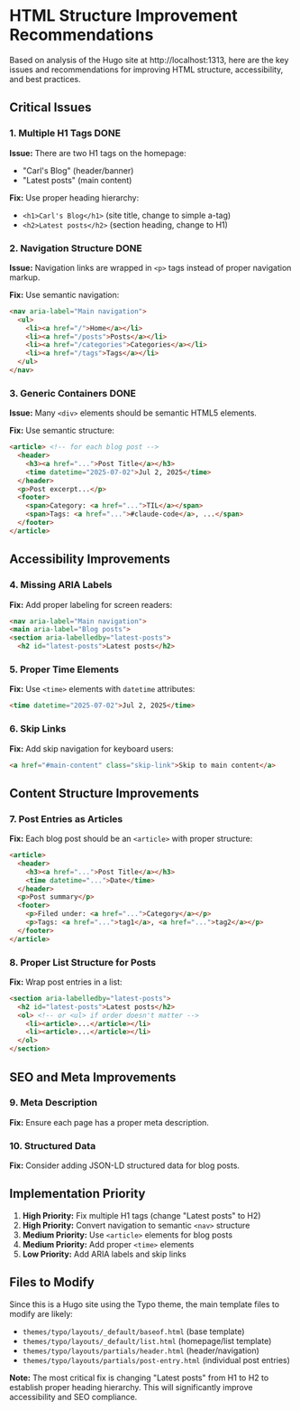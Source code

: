 # HTML Structure Improvement Recommendations

Based on analysis of the Hugo site at http://localhost:1313, here are the key issues and recommendations for improving HTML structure, accessibility, and best practices.

## Critical Issues

### 1. **Multiple H1 Tags** DONE
**Issue:** There are two H1 tags on the homepage:
- "Carl's Blog" (header/banner)
- "Latest posts" (main content)

**Fix:** Use proper heading hierarchy:
- `<h1>Carl's Blog</h1>` (site title, change to simple a-tag)
- `<h2>Latest posts</h2>` (section heading, change to H1)

### 2. **Navigation Structure** DONE
**Issue:** Navigation links are wrapped in `<p>` tags instead of proper navigation markup.

**Fix:** Use semantic navigation:
```html
<nav aria-label="Main navigation">
  <ul>
    <li><a href="/">Home</a></li>
    <li><a href="/posts">Posts</a></li>
    <li><a href="/categories">Categories</a></li>
    <li><a href="/tags">Tags</a></li>
  </ul>
</nav>
```

### 3. **Generic Containers** DONE
**Issue:** Many `<div>` elements should be semantic HTML5 elements.

**Fix:** Use semantic structure:
```html
<article> <!-- for each blog post -->
  <header>
    <h3><a href="...">Post Title</a></h3>
    <time datetime="2025-07-02">Jul 2, 2025</time>
  </header>
  <p>Post excerpt...</p>
  <footer>
    <span>Category: <a href="...">TIL</a></span>
    <span>Tags: <a href="...">#claude-code</a>, ...</span>
  </footer>
</article>
```

## Accessibility Improvements

### 4. **Missing ARIA Labels**
**Fix:** Add proper labeling for screen readers:
```html
<nav aria-label="Main navigation">
<main aria-label="Blog posts">
<section aria-labelledby="latest-posts">
  <h2 id="latest-posts">Latest posts</h2>
```

### 5. **Proper Time Elements**
**Fix:** Use `<time>` elements with `datetime` attributes:
```html
<time datetime="2025-07-02">Jul 2, 2025</time>
```

### 6. **Skip Links**
**Fix:** Add skip navigation for keyboard users:
```html
<a href="#main-content" class="skip-link">Skip to main content</a>
```

## Content Structure Improvements

### 7. **Post Entries as Articles**
**Fix:** Each blog post should be an `<article>` with proper structure:
```html
<article>
  <header>
    <h3><a href="...">Post Title</a></h3>
    <time datetime="...">Date</time>
  </header>
  <p>Post summary</p>
  <footer>
    <p>Filed under: <a href="...">Category</a></p>
    <p>Tags: <a href="...">tag1</a>, <a href="...">tag2</a></p>
  </footer>
</article>
```

### 8. **Proper List Structure for Posts**
**Fix:** Wrap post entries in a list:
```html
<section aria-labelledby="latest-posts">
  <h2 id="latest-posts">Latest posts</h2>
  <ol> <!-- or <ul> if order doesn't matter -->
    <li><article>...</article></li>
    <li><article>...</article></li>
  </ol>
</section>
```

## SEO and Meta Improvements

### 9. **Meta Description**
**Fix:** Ensure each page has a proper meta description.

### 10. **Structured Data**
**Fix:** Consider adding JSON-LD structured data for blog posts.

## Implementation Priority

1. **High Priority:** Fix multiple H1 tags (change "Latest posts" to H2)
2. **High Priority:** Convert navigation to semantic `<nav>` structure
3. **Medium Priority:** Use `<article>` elements for blog posts
4. **Medium Priority:** Add proper `<time>` elements
5. **Low Priority:** Add ARIA labels and skip links

## Files to Modify

Since this is a Hugo site using the Typo theme, the main template files to modify are likely:
- `themes/typo/layouts/_default/baseof.html` (base template)
- `themes/typo/layouts/_default/list.html` (homepage/list template)
- `themes/typo/layouts/partials/header.html` (header/navigation)
- `themes/typo/layouts/partials/post-entry.html` (individual post entries)

**Note:** The most critical fix is changing "Latest posts" from H1 to H2 to establish proper heading hierarchy. This will significantly improve accessibility and SEO compliance.